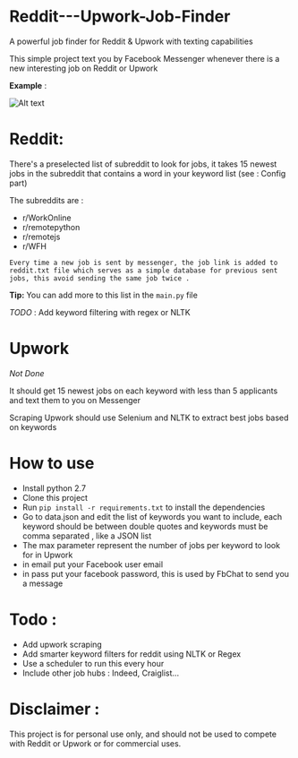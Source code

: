 # Reddit---Upwork-Job-Finder
A powerful job finder for Reddit &amp; Upwork with texting capabilities

This simple project text you by Facebook Messenger whenever there is a new interesting job on Reddit or Upwork

**Example** : 

![Alt text](images/example.png "Title")

# Reddit:
There's a preselected list of subreddit to look for jobs, it takes 15 newest jobs in the subreddit that contains a word in your keyword list (see : Config part)

The subreddits are : 
- r/WorkOnline
- r/remotepython
- r/remotejs
- r/WFH

`Every time a new job is sent by messenger, the job link is added to reddit.txt file which serves as a simple database for previous sent jobs, this avoid sending the same job twice .`

**Tip:** You can add more to this list in the `main.py` file

*TODO* : Add keyword filtering with regex or NLTK

# Upwork
*Not Done*

It should get 15 newest jobs on each keyword with less than 5 applicants and text them to you on Messenger

Scraping Upwork should use Selenium and NLTK to extract best jobs based on keywords

# How to use

- Install python 2.7
- Clone this project
- Run `pip install -r requirements.txt` to install the dependencies
- Go to data.json and edit the list of keywords you want to include, each keyword should be between double quotes and keywords must be comma separated , like a JSON list
- The max parameter represent the number of jobs per keyword to look for in Upwork
- in email put your Facebook user email
- in pass put your facebook password, this is used by FbChat to send you a message

# Todo :

- Add upwork scraping
- Add smarter keyword filters for reddit using NLTK or Regex
- Use a scheduler to run this every hour
- Include other job hubs : Indeed, Craiglist...


# Disclaimer : 

This project is for personal use only, and should not be used to compete with Reddit or Upwork or for commercial uses.
